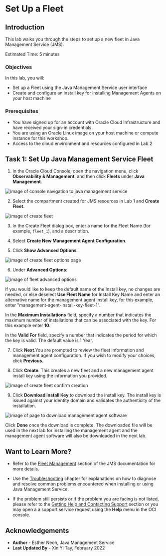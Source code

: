 # Set Up a Fleet

## Introduction

This lab walks you through the steps to set up a new fleet in Java Management Service (JMS).

Estimated Time: 5 minutes

### Objectives

In this lab, you will:

* Set up a Fleet using the Java Management Service user interface
* Create and configure an install key for installing Management Agents on your host machine

### Prerequisites

* You have signed up for an account with Oracle Cloud Infrastructure and have received your sign-in credentials.
* You are using an Oracle Linux image on your host machine or compute instance for this workshop.
* Access to the cloud environment and resources configured in Lab 2

## Task 1: Set Up Java Management Service Fleet

1. In the Oracle Cloud Console, open the navigation menu, click **Observability & Management**, and then click **Fleets** under **Java Management**.

  ![image of console navigation to java management service](/../images/console-navigation-jms.png)

2. Select the compartment created for JMS resources in Lab 1 and **Create Fleet**.

  ![image of create fleet](/../images/create-fleet-create-new.png)

3. In the Create Fleet dialog box, enter a name for the Fleet Name (for example, `fleet_1`), and a description.

4. Select **Create New Management Agent Configuration**.

5. Click **Show Advanced Options**.

  ![image of create fleet options page](/../images/create-fleet.png)

6. Under **Advanced Options**:

  ![image of fleet advanced options](/../images/create-fleet-advanced-configuration.png)

  If you would like to keep the default name of the Install key, no changes are needed, or else deselect **Use Fleet Name** for Install Key Name and enter an alternative name for the management agent install key, for this example, enter "management-agent-install-key-fleet-1".

  In the **Maximum Installations** field, specify a number that indicates the maximum number of installations that can be associated with the key. For this example enter **10**.

  In the **Valid For** field, specify a number that indicates the period for which the key is valid. The default value is 1 Year.

7. Click **Next**.You are prompted to review the fleet information and management agent configuration. If you wish to modify your choices, click **Previous**.

8. Click **Create**. This creates a new fleet and a new management agent install key using the information you provided.

  ![image of create fleet confirm creation](/../images/create-fleet-create.png)

9. Click **Download Install Key** to download the install key. The install key is issued against your identity domain and validates the authenticity of the installation.

  ![image of page to download management agent software](/../images/download-management-agent-software-new.png)

  Click **Done** once the download is complete. The downloaded file will be used in the next lab for installing the management agent and the management agent software will also be downloaded in the next lab.

## Want to Learn More?

* Refer to the [Fleet Management](https://docs.oracle.com/en-us/iaas/jms/doc/fleet-management.html) section of the JMS documentation for more details.

* Use the [Troubleshooting](https://docs.oracle.com/en-us/iaas/jms/doc/troubleshooting.html#GUID-2D613C72-10F3-4905-A306-4F2673FB1CD3) chapter for explanations on how to diagnose and resolve common problems encountered when installing or using Java Management Service.

* If the problem still persists or if the problem you are facing is not listed, please refer to the [Getting Help and Contacting Support](https://docs.oracle.com/en-us/iaas/Content/GSG/Tasks/contactingsupport.htm) section or you may open a a support service request using the **Help** menu in the OCI console.

## Acknowledgements

* **Author** - Esther Neoh, Java Management Service
* **Last Updated By** - Xin Yi Tay, February 2022
